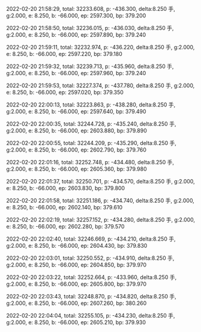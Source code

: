 2022-02-20 21:58:29, total: 32233.608, p: -436.300, delta:8.250 手, g:2.000, e: 8.250, b: -66.000, ep: 2597.300, bp: 379.200

2022-02-20 21:58:50, total: 32236.015, p: -436.030, delta:8.250 手, g:2.000, e: 8.250, b: -66.000, ep: 2597.890, bp: 379.240

2022-02-20 21:59:11, total: 32232.974, p: -436.220, delta:8.250 手, g:2.000, e: 8.250, b: -66.000, ep: 2597.220, bp: 379.180

2022-02-20 21:59:32, total: 32239.713, p: -435.960, delta:8.250 手, g:2.000, e: 8.250, b: -66.000, ep: 2597.960, bp: 379.240

2022-02-20 21:59:53, total: 32227.374, p: -437.780, delta:8.250 手, g:2.000, e: 8.250, b: -66.000, ep: 2597.020, bp: 379.350

2022-02-20 22:00:13, total: 32223.863, p: -438.280, delta:8.250 手, g:2.000, e: 8.250, b: -66.000, ep: 2597.640, bp: 379.490

2022-02-20 22:00:35, total: 32244.728, p: -435.240, delta:8.250 手, g:2.000, e: 8.250, b: -66.000, ep: 2603.880, bp: 379.890

2022-02-20 22:00:55, total: 32244.209, p: -435.290, delta:8.250 手, g:2.000, e: 8.250, b: -66.000, ep: 2602.790, bp: 379.760

2022-02-20 22:01:16, total: 32252.748, p: -434.480, delta:8.250 手, g:2.000, e: 8.250, b: -66.000, ep: 2605.360, bp: 379.980

2022-02-20 22:01:37, total: 32250.701, p: -434.570, delta:8.250 手, g:2.000, e: 8.250, b: -66.000, ep: 2603.830, bp: 379.800

2022-02-20 22:01:58, total: 32251.186, p: -434.740, delta:8.250 手, g:2.000, e: 8.250, b: -66.000, ep: 2602.140, bp: 379.610

2022-02-20 22:02:19, total: 32257.152, p: -434.280, delta:8.250 手, g:2.000, e: 8.250, b: -66.000, ep: 2602.280, bp: 379.570

2022-02-20 22:02:40, total: 32246.669, p: -434.210, delta:8.250 手, g:2.000, e: 8.250, b: -66.000, ep: 2604.430, bp: 379.830

2022-02-20 22:03:01, total: 32250.552, p: -434.910, delta:8.250 手, g:2.000, e: 8.250, b: -66.000, ep: 2604.850, bp: 379.970

2022-02-20 22:03:22, total: 32252.664, p: -433.960, delta:8.250 手, g:2.000, e: 8.250, b: -66.000, ep: 2605.800, bp: 379.970

2022-02-20 22:03:43, total: 32248.870, p: -434.820, delta:8.250 手, g:2.000, e: 8.250, b: -66.000, ep: 2607.260, bp: 380.260

2022-02-20 22:04:04, total: 32255.105, p: -434.230, delta:8.250 手, g:2.000, e: 8.250, b: -66.000, ep: 2605.210, bp: 379.930